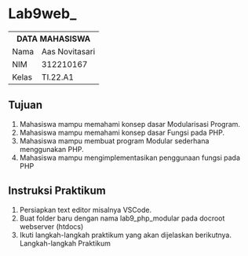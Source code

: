 # Lab9web_
<table>
  <tr>
    <th colspan="2">DATA MAHASISWA</th>
  </tr>
  <tr>
    <td>Nama</td>
    <td>Aas Novitasari</td>
  </tr>
  <tr>
    <td>NIM</td>
    <td>312210167</td>
  </tr>
  <tr>
    <td>Kelas</td>
    <td>TI.22.A1</td>
  </tr>
</table>

## Tujuan
1. Mahasiswa mampu memahami konsep dasar Modularisasi Program.
2. Mahasiswa mampu memahami konsep dasar Fungsi pada PHP.
3. Mahasiswa mampu membuat program Modular sederhana menggunakan PHP.
4. Mahasiswa mampu mengimplementasikan penggunaan fungsi pada PHP
## Instruksi Praktikum
1. Persiapkan text editor misalnya VSCode.
2. Buat folder baru dengan nama lab9_php_modular pada docroot webserver (htdocs)
3. Ikuti langkah-langkah praktikum yang akan dijelaskan berikutnya. Langkah-langkah Praktikum

   
